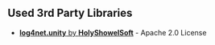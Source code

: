 ## Used 3rd Party Libraries ##
+ [**log4net.unity** by **HolyShowelSoft**](https://github.com/HolyShovelSoft/log4net.unity) - Apache 2.0 License